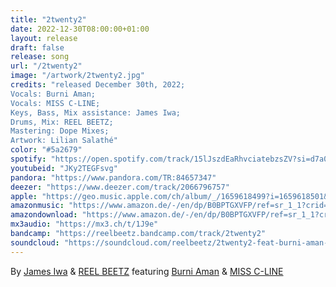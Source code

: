 ```yaml
---
title: "2twenty2"
date: 2022-12-30T08:00:00+01:00
layout: release
draft: false
release: song
url: "/2twenty2"
image: "/artwork/2twenty2.jpg"
credits: "released December 30th, 2022;
Vocals: Burni Aman;
Vocals: MISS C-LINE;
Keys, Bass, Mix assistance: James Iwa;
Drums, Mix: REEL BEETZ;
Mastering: Dope Mixes;
Artwork: Lilian Salathé"
color: "#5a2679"
spotify: "https://open.spotify.com/track/15lJszdEaRhvciatebzsZV?si=d7a03e54598d4647"
youtubeid: "JKy2TEGFsvg"
pandora: "https://www.pandora.com/TR:84657347"
deezer: "https://www.deezer.com/track/2066796757"
apple: "https://geo.music.apple.com/ch/album/_/1659618499?i=1659618501&mt=1&app=music&ls=1&at=1000lHKX&ct=odesli_http&itscg=30200&itsct=odsl_m"
amazonmusic: "https://www.amazon.de/-/en/dp/B0BPTGXVFP/ref=sr_1_1?crid=27CCK1PX1D44A"
amazondownload: "https://www.amazon.de/-/en/dp/B0BPTGXVFP/ref=sr_1_1?crid=27CCK1PX1D44A"
mx3audio: "https://mx3.ch/t/1J9e"
bandcamp: "https://reelbeetz.bandcamp.com/track/2twenty2"
soundcloud: "https://soundcloud.com/reelbeetz/2twenty2-feat-burni-aman-miss-c-line"
---
```


By [James Iwa](https://www.instagram.com/james_iwa/) & [REEL BEETZ](https://reelbeetz.ch/) featuring [Burni Aman](http://www.burniaman.com/) & [MISS C-LINE](https://instagram.com/missclineofficial)